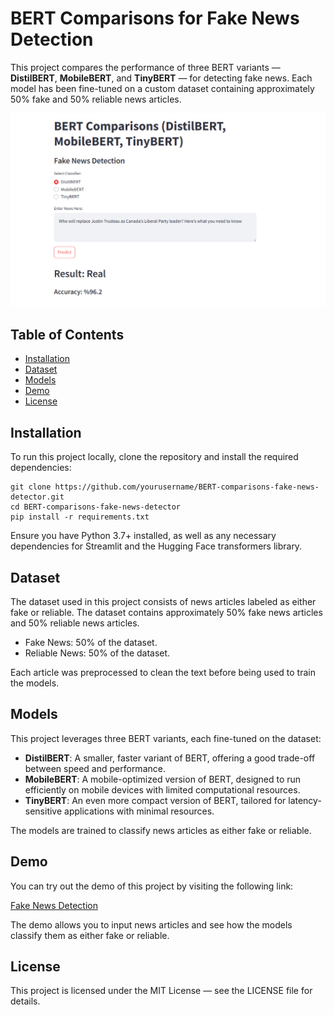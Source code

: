 # BERT Comparisons for Fake News Detection

This project compares the performance of three BERT variants — **DistilBERT**, **MobileBERT**, and **TinyBERT** — for detecting fake news. Each model has been fine-tuned on a custom dataset containing approximately 50% fake and 50% reliable news articles.

![Example Image](example.png)


## Table of Contents
- [Installation](#installation)
- [Dataset](#dataset)
- [Models](#models)
- [Demo](#demo)
- [License](#license)

## Installation

To run this project locally, clone the repository and install the required dependencies:
```
git clone https://github.com/yourusername/BERT-comparisons-fake-news-detector.git
cd BERT-comparisons-fake-news-detector
pip install -r requirements.txt
```

Ensure you have Python 3.7+ installed, as well as any necessary dependencies for Streamlit and the Hugging Face transformers library.

## Dataset

The dataset used in this project consists of news articles labeled as either fake or reliable. The dataset contains approximately 50% fake news articles and 50% reliable news articles.

- Fake News: 50% of the dataset.
- Reliable News: 50% of the dataset.

Each article was preprocessed to clean the text before being used to train the models.

## Models

This project leverages three BERT variants, each fine-tuned on the dataset:

- **DistilBERT**: A smaller, faster variant of BERT, offering a good trade-off between speed and performance.
- **MobileBERT**: A mobile-optimized version of BERT, designed to run efficiently on mobile devices with limited computational resources.
- **TinyBERT**: An even more compact version of BERT, tailored for latency-sensitive applications with minimal resources.

The models are trained to classify news articles as either fake or reliable.

## Demo

You can try out the demo of this project by visiting the following link:

[Fake News Detection](https://bert-comparisons-fake-news-detector.streamlit.app/)

The demo allows you to input news articles and see how the models classify them as either fake or reliable.

## License

This project is licensed under the MIT License — see the LICENSE file for details.

